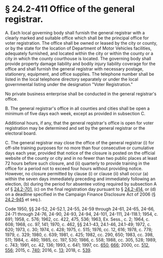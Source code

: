 # § 24.2-411 Office of the general registrar.

<p>A. Each local governing body shall furnish the general registrar with a clearly marked and suitable office which shall be the principal office for voter registration. The office shall be owned or leased by the city or county, or by the state for the location of Department of Motor Vehicles facilities, adequately furnished, and located within the city or within the county or a city in which the county courthouse is located. The governing body shall provide property damage liability and bodily injury liability coverage for the office and shall furnish the general registrar with necessary postage, stationery, equipment, and office supplies. The telephone number shall be listed in the local telephone directory separately or under the local governmental listing under the designation "Voter Registration."</p><p>No private business enterprise shall be conducted in the general registrar's office.</p><p>B. The general registrar's office in all counties and cities shall be open a minimum of five days each week, except as provided in subsection C.</p><p>Additional hours, if any, that the general registrar's office is open for voter registration may be determined and set by the general registrar or the electoral board.</p><p>C. The general registrar may close the office of the general registrar (i) for off-site training purposes for no more than four consecutive or cumulative days each year, provided that notice of the closure is posted on the official website of the county or city and in no fewer than two public places at least 72 hours before such closure, and (ii) quarterly to provide training in the office for a period not to exceed four hours without providing notice. However, no closure permitted by clause (i) or clause (ii) shall occur (a) within the seven days immediately preceding and immediately following an election, (b) during the period for absentee voting required by subsection A of § <a href='/vacode/24.2-701/'>24.2-701</a>, (c) on the final registration day pursuant to § <a href='/vacode/24.2-414/'>24.2-414</a>, or (d) on a deadline specified in the Campaign Finance Disclosure Act of 2006 (§ <a href='/vacode/24.2-945/'>24.2-945</a> et seq.).</p><p>Code 1950, §§ 24-52, 24-52.1, 24-55, 24-59 through 24-61, 24-65, 24-66, 24-71 through 24-76, 24-90, 24-93, 24-94, 24-101, 24-111, 24-118.1; 1954, c. 691; 1958, c. 576; 1962, cc. 422, 475, 536; 1963, Ex. Sess., c. 2; 1964, c. 608; 1968, cc. 97, 141; 1970, c. 462, §§ 24.1-43, 24.1-46, 24.1-49; 1972, c. 620; 1973, c. 30; 1974, c. 428; 1975, c. 515; 1976, cc. 12, 616; 1978, c. 778; 1979, c. 329; 1980, c. 639; 1981, c. 425; 1982, cc. 290, 650; 1983, cc. 398, 511; 1984, c. 480; 1985, cc. 197, 530; 1986, c. 558; 1988, cc. 305, 528; 1989, c. 743; 1991, cc. 42, 136; 1993, c. 641; 1997, cc. <a href='http://lis.virginia.gov/cgi-bin/legp604.exe?971+ful+CHAP0650'>650</a>, <a href='http://lis.virginia.gov/cgi-bin/legp604.exe?971+ful+CHAP0666'>666</a>; 2000, cc. <a href='http://lis.virginia.gov/cgi-bin/legp604.exe?001+ful+CHAP0512'>512</a>, <a href='http://lis.virginia.gov/cgi-bin/legp604.exe?001+ful+CHAP0556'>556</a>; 2015, c. <a href='http://lis.virginia.gov/cgi-bin/legp604.exe?151+ful+CHAP0740'>740</a>; 2016, c. <a href='http://lis.virginia.gov/cgi-bin/legp604.exe?161+ful+CHAP0013'>13</a>; 2018, c. <a href='http://lis.virginia.gov/cgi-bin/legp604.exe?181+ful+CHAP0539'>539</a>.</p>